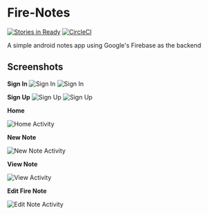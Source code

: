 # Fire-Notes

[![Stories in Ready](https://badge.waffle.io/bolorundurowb/Fire-Notes.svg?label=ready&title=Ready)](http://waffle.io/bolorundurowb/Fire-Notes) [![CircleCI](https://circleci.com/gh/bolorundurowb/Fire-Notes.svg?style=svg)](https://circleci.com/gh/bolorundurowb/Fire-Notes)

A simple android notes app using Google's Firebase as the backend

## Screenshots
**Sign In**
![Sign In](https://github.com/bolorundurowb/firenotes/blob/feature/%2330/home-page-ui/Screenshots/android/signin.png)
![Sign In](https://github.com/bolorundurowb/firenotes/blob/feature/%2330/home-page-ui/Screenshots/ios/signin.png)

**Sign Up**
![Sign Up](https://github.com/bolorundurowb/Fire-Notes/blob/master/Screenshots/android/signin.png)
![Sign Up](https://github.com/bolorundurowb/Fire-Notes/blob/master/Screenshots/ios/signin.png)

**Home**

![Home Activity](https://github.com/bolorundurowb/Fire-Notes/blob/master/Screenshots/01.png "Home Page")

**New Note**

![New Note Activity](https://github.com/bolorundurowb/Fire-Notes/blob/master/Screenshots/02.png "New Note Page")

**View Note**

![View Activity](https://github.com/bolorundurowb/Fire-Notes/blob/master/Screenshots/03.png "View Note Page")

**Edit Fire Note**

![Edit Note Activity](https://github.com/bolorundurowb/Fire-Notes/blob/master/Screenshots/04.png "Edit Note Page")
